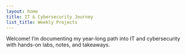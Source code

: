 ```yaml
---
layout: home
title: IT & Cybersecurity Journey
list_title: Weekly Projects
---
```

Welcome! I’m documenting my year-long path into IT and cybersecurity with hands-on labs, notes, and takeaways.
